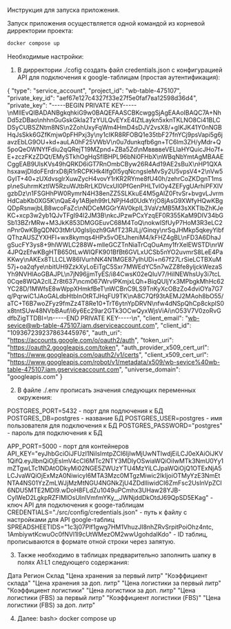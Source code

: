 Инструкция для запуска приложения.

Запуск приложения осуществляется одной командой из корневой дирректории проекта:
```bash
docker compose up
```
Необходимые настройки:
1. В дирректории ./cofig создать файл credentials.json с конфигурацией
API для подключения к google-таблицам (простая аутентификация):

{
  "type": "service_account",
  "project_id": "wb-table-475107",
  "private_key_id": "aef67e127c4327f33e27f5e0faf7вa12598d36d4",
  "private_key": "-----BEGIN PRIVATE KEY-----\nMIIEvQIBADANBgkqhkiG9w0BAQEFAASCBKcwggSjAgEAAoIBAQC7A+NhDd5zDBao\nhhnGuGskGkIa2TzYULQvEYxE4IZtLaykn5xknTKLNO8Ci41BLCDSyCUBSZNtm8NS\n2ZohUxyFqWm4HmD4sDJV2vsX8/+gIKJK41Y0nNGBHqJsSkk6GZfKmjw0pFHPxj3y\ny1cIKR8RFOBQ1e35tbF27fnYCj9psVapi5g6javzEbLG9OU+kd+auLA0hF25VWbV\n0u7dunkqfb6gn+TC6lm3ZH/yMdr+Q5poQeOWNYfFdiu2qQRejT19MZpnd+ZBa5Zd\nMввввeVELIaHYQuicJHo7f+E+zczFKzZDQt/EMySTkhOgHqSfIBHPL96bNi0FHbX\nWBqNbYmtAgMBAAECggEAB9UlsKVs49hQRKD6iGT7RnOmbCByw26R4Ad19AE2sBuX\nHP1QXAhsxawjDIdoFErdrxD8jR1rRCPKHk4Ifg0l5yqNcngsleMvSy2U5vpsV4+2\nVw5GyIT+40+zUXdvsglrXuwZycH4vovY1rKR2RYme8fU40h/zehrCoZKDgnT1msp\neSuhrmKztIW5RzuWJtbRrLKDVcxUI0PfGenPHLTvlOy4ZEFygUArhiPFXIVgzbDz\n1FSGHhPW0RymrN4H38enZZ5SLKkuE4M5gAIZ0FtvSr+bvgvLJvrmHdCabKb0XG5K\nQaE4y1ABjeh99rLNPjH4d0UdkYrjO8jAsG9XWfyHQwKBgQDpRsnwjbLB8wcoFaZc\nNDCeMGGrYAV0kpIL3VaVzMB5M3sXKTIbZhKJeKC+xcp3w2yb1QJvTFgI94l2JM3B\nkcJPzwPCxYzqEF0R355KaM9DIV34bGSb13BZrMRw+M3JkK853DMGGEuvC68M4ToQ\nokwISfUyP7HoM3R3eLC2nPnr0wKBgQDNO3tMrU0gIsIjozh9GAfT23RJLj/Ginqy\nrSqJHMkp5qkeyYibfQThzAUSZYXHFI+wx8kymqs4HPx5vOEtJheniM4/kFHZ4gBL\nFD3A6DhaJgSucFY3ys8+9hlWWLC288W+mlleGCZTnNiaTrCqOuAmy1frXelEWSTD\nrW4JPQzEfwKBgHTB650tLwWIQFK901BfBt6GVLxUCSb5nYO2uvmrS8LeE4PaKKwy\nAKEx8TLLCLW86IVurhNK4N1MGE87yIhUDi+n67f27LrSieLCTBXuM57j+oa2qfye\nbitUH9ZzkXyLoEiTgC5Sxr7MWEdYC5n7wZZ8fe8yljckWezaSYh9NVHlAoGBAJPL\n7jN96jjmTyES/i84CwsK02eQIuV7/HiINEWhsUy3i7tcL0Cqe8WQA2cILZr8t637\ncm067WrvlPKmjxLQh+BiqQUljYx3MPbgkMhHc62YC28D/1MWfsE8wWppXHmkfBeT\nWCBnC9LS9TnKyXcOBzZo4dviOYa7G7q/PqrwiC1JAoGALdbHtbInOtRTJHqFU9TK\nA8C7Qf93tAEMJ2MAoh8bO55/aTC+T6B7woZFyz9fmZz4T8Re10+TrT6ytnYpDRVN\nfw4dNSpQhCp8ckplS0x8tntSUw48NVbBAuf/i6y6Ec29ar2GTk3OCwQyxWjsViAi\nO53V7V0zoRvGdfbZigTTDBI=\n-----END PRIVATE KEY-----\n",
  "client_email": "wb-sevice@wb-table-475107.iam.dserviceaccount.com",
  "client_id": "109367239237863445976",
  "auth_uri": "https://accounts.google.com/o/oauth2/auth",
  "token_uri": "https://oauth2.googleapis.com/token",
  "auth_provider_x509_cert_url": "https://www.googleapis.com/oauth2/v1/certs",
  "client_x509_cert_url": "https://www.googleapis.com/robot/v1/metadata/x509/wb-sevice%40wb-table-475107.iam.gserviceaccount.com",
  "universe_domain": "googleapis.com"
}

2. В файле ./.env прописать значения следующих переменных окружения:

POSTGRES_PORT=5432 - порт для подлючения к БД
POSTGRES_DB=postgres - название БД
POSTGRES_USER=postgres - имя пользователя для подключения к БД
POSTGRES_PASSWORD="postgres" - пароль для подключения к БД

APP_PORT=5000 - порт для контейнеров
API_KEY="eyJhbGciOiJFUzI1NiIsImtpZCI6IjIwMjUwNTIwdjEiLCJ0eXAiOiJKV1QifQ.eyJlbnQiOjEsImV4cCI6MTc2NTY3MDIyOSwiaWQiOiIwMTk3NmU0Yy1mZTgwLTc1NDAtODkyMi02NGE5ZWUzYTU4MzYiLCJpaWQiOjQ1OTExNjA5LCJvaWQiOjExMzA0NiwicyI6MTA3Mzc0MTgzMiwic2lkIjoiOTMyYzE3NmEtNTA4NS01YzZmLWJjMzMtNGU4NGNkZjU4ZDdlIiwidCI6ZmFsc2UsInVpZCI6NDU5MTE2MDl9.wDoH8FLdZu1049uPCmhx3UHaw28YJB-CylWeD2LgkpRZFIMlOsUlnlVmfmYKy__JWNjddDkOtdJ69QpSD5EKag" - ключ API для подключения к googe-таблицам
CREDENTIALS="./src/config/credentials.json" - путь к файлу с настройками для API google-таблиц
SPREADSHEETIDS="1c3j07Plf1gwg7HM1VhuzJI8nhZRvSrpitPoiOhz4ntc, 1AmbiywtKcwuOc0fNVl1l9cUtWMezOM2wwUgohdalKdo" - ID таблиц, прописываются в формате отной строки через запятую.

3. Также необходимо в таблицах предварительно заполнить шапку в полях A1:L1 следующего содержания:

Дата	Регион	Склад	"Цена хранения за первый литр"	"Коэффициент cклада"	"Цена хранения за доп. литр"	"Цена логистики за первый литр"	"Коэффициент логистики"	"Цена логистики за доп. литр"	"Цена логистики (FBS) за первый литр"	"Коэффициент логистики (FBS)"	"Цена логистики (FBS) за доп. литр"

4. Далее:
bash> docker compose up